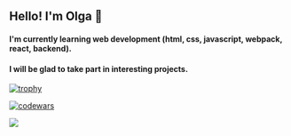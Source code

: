 ## Hello! I'm Olga 👋

#### I'm currently learning web development (html, css, javascript, webpack, react, backend).
#### I will be glad to take part in interesting projects.

[![trophy](https://github-profile-trophy.vercel.app/?username=Iartseva)](https://github.com/Iartseva/github-profile-trophy)

[![codewars](https://www.codewars.com/users/Iartseva/badges/small)](https://www.codewars.com/users/Iartseva) 

![](https://komarev.com/ghpvc/?username=Iartseva)
